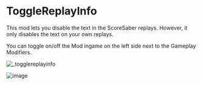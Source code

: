 
# ToggleReplayInfo


This mod lets you disable the text in the ScoreSaber replays.
However, it only disables the text on your own replays.

You can toggle on/off the Mod ingame on the left side next to the Gameplay Modifiers.

![_togglereplayinfo](https://user-images.githubusercontent.com/37329066/113483585-82816e80-94a4-11eb-9fed-7c1cda691d6c.png)

![image](https://user-images.githubusercontent.com/37329066/121253445-671e4f80-c8a9-11eb-98c5-c37c7bc1990d.png)
